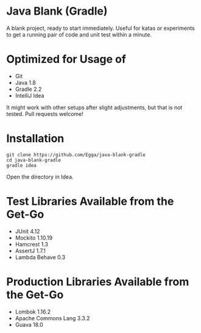 # Java Blank (Gradle)

A blank project, ready to start immediately. Useful for katas or experiments to get a running pair of code and unit test within a minute.

# Optimized for Usage of
- Git
- Java 1.8
- Gradle 2.2
- IntelliJ Idea

It might work with other setups after slight adjustments, but that is not tested. Pull requests welcome!

# Installation

    git clone https://github.com/Egga/java-blank-gradle
    cd java-blank-gradle
    gradle idea

Open the directory in Idea.


# Test Libraries Available from the Get-Go
- JUnit 4.12
- Mockito 1.10.19
- Hamcrest 1.3
- AssertJ 1.7.1
- Lambda Behave 0.3

# Production Libraries Available from the Get-Go
- Lombok 1.16.2
- Apache Commons Lang 3.3.2
- Guava 18.0
